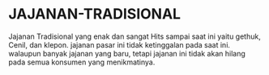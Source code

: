 # JAJANAN-TRADISIONAL
Jajanan Tradisional yang enak dan sangat Hits sampai saat ini yaitu gethuk, Cenil, dan klepon. jajanan pasar ini tidak ketinggalan pada saat ini. walaupun banyak jajanan yang baru, tetapi jajanan ini tidak akan hilang pada semua konsumen yang menikmatinya.
